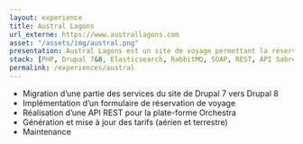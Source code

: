 ```yaml
---
layout: experience
title: Austral Lagons
url_externe: https://www.australlagons.com
asset: "/assets/img/austral.png"
presentation: Austral Lagons est un site de voyage permettant la réservation de voyage pour les particuliers et les agences de tourisme.
stack: [PHP, Drupal 7&8, Elasticsearch, RabbitMQ, SOAP, REST, API Sabre]
permalink: /experiences/austral
---
```

- Migration d’une partie des services du site de Drupal 7 vers Drupal 8
- Implémentation d’un formulaire de réservation de voyage
- Réalisation d’une API REST pour la plate-forme Orchestra
- Génération et mise à jour des tarifs (aérien et terrestre)
- Maintenance


